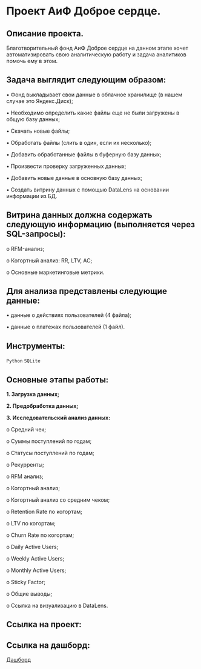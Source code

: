 # Проект АиФ Доброе сердце.

## Описание проекта.

Благотворительный фонд АиФ Доброе сердце на данном этапе хочет автоматизировать свою аналитическую работу и задача аналитиков помочь ему в этом.

## Задача выглядит следующим образом:

• Фонд выкладывает свои данные в облачное хранилище (в нашем случае это Яндекс.Диск);

• Необходимо определить какие файлы еще не были загружены в общую базу данных;

• Скачать новые файлы;

• Обработать файлы (слить в один, если их несколько);

• Добавить обработанные файлы в буферную базу данных;

• Произвести проверку загруженных данных;

• Добавить новые данные в основную базу данных;

• Создать витрину данных с помощью DataLens на основании информации из БД.

## Витрина данных должна содержать следующую информацию (выполняется через SQL-запросы):

o RFM-анализ;

o Когортный анализ: RR, LTV, AC;

o Основные маркетинговые метрики.

## Для анализа представлены следующие данные:

• данные о действиях пользователей (4 файла);

• данные о платежах пользователей (1 файл).

## Инструменты:

```Python``` ```SQLite```

## Основные этапы работы:

__1. Загрузка данных;__

__2. Предобработка данных;__

__3. Исследовательский анализ данных:__

o  Средний чек;

o  Суммы поступлений по годам;

o  Статусы поступлений по годам;

o  Рекурренты;

o  RFM анализ;

o  Когортный анализ;

o  Когортный анализ со средним чеком;

o  Retention Rate по когортам;

o  LTV по когортам;

o  Churn Rate по когортам;

o  Daily Active Users;

o  Weekly Active Users;

o  Monthly Active Users;

o  Sticky Factor;

o  Общие выводы;

o  Ссылка на визуализацию в DataLens.

## Ссылка на проект:


## Ссылка на дашборд:

[Дашборд](https://datalens.yandex/jwp7oxr2hrqk6)
